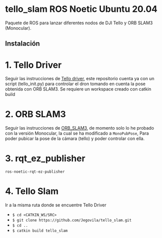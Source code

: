 # tello_slam ROS Noetic Ubuntu 20.04

Paquete de ROS para lanzar diferentes nodos de DJI Tello y ORB SLAM3 (Monocular). 

## Instalación

# 1. Tello Driver

Seguir las instrucciones de [Tello driver](https://github.com/Jegovila/tello_driver), este repositorio cuenta ya con un script (tello_init.py) para controlar el dron tomando en cuenta la pose obtenida con ORB SLAM3. Se requiere un workspace creado con catkin build

# 2. ORB SLAM3

Seguir las instrucciones de [ORB_SLAM3](https://github.com/Jegovila/ORB_SLAM3), de momento solo lo he probado con la versión Monocular, la cual se ha modificado a `MonoPubPose`, Para poder pubicar la pose de la cámara (tello) y poder controlar con ella. 

# 3. rqt_ez_publisher
```
ros-noetic-rqt-ez-publisher
```
# 4. Tello Slam

Ir a la misma ruta donde se encuentre Tello Driver

* `$ cd <CATKIN_WS/SRC>`
* `$ git clone https://github.com/Jegovila/tello_slam.git`
* `$ cd ..`
* `$ catkin build tello_slam`

